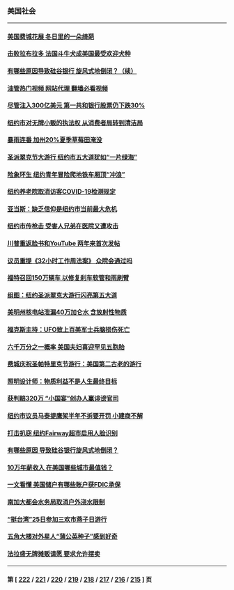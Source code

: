 ### 美国社会
---
#### [美国费城花展 冬日里的一朵绮葩](../../pages/ncid1078160/n13953238.md?03192045) 
#### [击败拉布拉多 法国斗牛犬成美国最受欢迎犬种](../../pages/ncid1078160/n13952998.md?03192045) 
#### [有哪些原因导致硅谷银行 旋风式地倒闭？（续）](../../pages/ncid1078160/n13952975.md?03192045) 
#### [油管热门视频 网站代理 翻墙必看视频](http://138.2.39.72:81/youtube.html?epic-marker?03192045)
#### [尽管注入300亿美元 第一共和银行股票仍下跌30%](../../pages/ncid1078160/n13952956.md?03192045) 
#### [纽约市对无牌小贩的执法权 从消费者局转到清洁局](../../pages/ncid1078160/n13952893.md?03192045) 
#### [暴雨连番 加州20%夏季草莓田淹没](../../pages/ncid1078160/n13952723.md?03192045) 
#### [圣派翠克节大游行 纽约市五大道犹如“一片绿海”](../../pages/ncid1078160/n13952890.md?03192045) 
#### [险象环生 纽约青年冒险爬地铁车厢顶“冲浪”](../../pages/ncid1078160/n13952906.md?03192045) 
#### [纽约养老院取消访客COVID-19检测规定](../../pages/ncid1078160/n13952913.md?03192045) 
#### [亚当斯：缺乏信仰是纽约市当前最大危机](../../pages/ncid1078160/n13952915.md?03192045) 
#### [纽约市传枪击 受害人兄弟在医院又遭攻击](../../pages/ncid1078160/n13952917.md?03192045) 
#### [川普重返脸书和YouTube 两年来首次发帖](../../pages/ncid1078160/n13952650.md?03192045) 
#### [议员重提《32小时工作周法案》 众院会通过吗](../../pages/ncid1078160/n13952652.md?03192045) 
#### [福特召回150万辆车 以修复刹车软管和雨刷臂](../../pages/ncid1078160/n13952651.md?03192045) 
#### [组图：纽约圣派翠克大游行闪亮第五大道](../../pages/ncid1078160/n13952657.md?03192045) 
#### [美明州核电站泄漏40万加仑水 含放射性物质](../../pages/ncid1078160/n13952549.md?03192045) 
#### [福克斯主持：UFO致上百美军士兵脑损伤死亡](../../pages/ncid1078160/n13952579.md?03192045) 
#### [六千万分之一概率 美国夫妇喜迎罕见五胞胎](../../pages/ncid1078160/n13952236.md?03192045) 
#### [费城庆祝圣帕特里克节游行：美国第二古老的游行](../../pages/ncid1078160/n13952546.md?03192045) 
#### [照明设计师：物质利益不是人生最终目标](../../pages/ncid1078160/n13951741.md?03192045) 
#### [获判赔320万 “小国宴”创办人赢诽谤官司](../../pages/ncid1078160/n13952091.md?03192045) 
#### [纽约市议员马泰提鹰架半年不拆要开罚 小建商不解](../../pages/ncid1078160/n13952105.md?03192045) 
#### [打击扒窃 纽约Fairway超市启用人脸识别](../../pages/ncid1078160/n13952087.md?03192045) 
#### [有哪些原因 导致硅谷银行旋风式地倒闭？](../../pages/ncid1078160/n13952136.md?03192045) 
#### [10万年薪收入 在美国哪些城市最值钱？](../../pages/ncid1078160/n13952119.md?03192045) 
#### [一文看懂 美国储户有哪些账户获FDIC承保](../../pages/ncid1078160/n13951850.md?03192045) 
#### [南加大都会水务局取消户外浇水限制](../../pages/ncid1078160/n13951979.md?03192045) 
#### [“挺台湾”25日参加三欢市燕子日游行](../../pages/ncid1078160/n13951951.md?03192045) 
#### [五角大楼对外星人“蒲公英种子”感到好奇](../../pages/ncid1078160/n13951801.md?03192045) 
#### [法拉盛无牌摊贩请愿 要求允许摆卖](../../pages/ncid1078160/n13951309.md?03192045) 

---
#### 第 [ [222](./222.md?03192045) / [221](./221.md?03192045) / [220](./220.md?03192045) / [219](./219.md?03192045) / [218](./218.md?03192045) / [217](./217.md?03192045) / [216](./216.md?03192045) / [215](./215.md?03192045) ] 页
